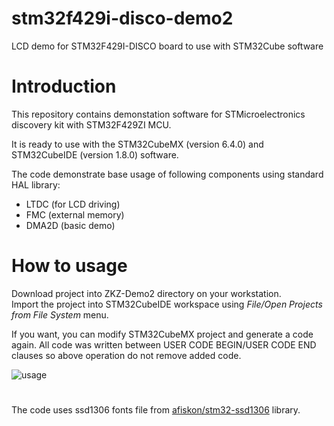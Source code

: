 # stm32f429i-disco-demo2
LCD demo for STM32F429I-DISCO board to use with STM32Cube software

# Introduction

This repository contains demonstation software for STMicroelectronics discovery kit with STM32F429ZI MCU.

It is ready to use with the STM32CubeMX (version 6.4.0) and STM32CubeIDE (version 1.8.0) software.

The code demonstrate base usage of following components using standard HAL library:
- LTDC (for LCD driving)
- FMC (external memory)
- DMA2D (basic demo)

# How to usage

Download project into ZKZ-Demo2 directory on your workstation.  
Import the project into STM32CubeIDE workspace using *File/Open Projects from File System* menu.  

If you want, you can modify STM32CubeMX project and generate a code again. All code was written between USER CODE BEGIN/USER CODE END clauses so above operation do not remove added code.

![usage](/Resources/ZKZ-Demo2-usage1.jpg)

#

The code uses ssd1306 fonts file from [afiskon/stm32-ssd1306](https://github.com/afiskon/stm32-ssd1306) library.
